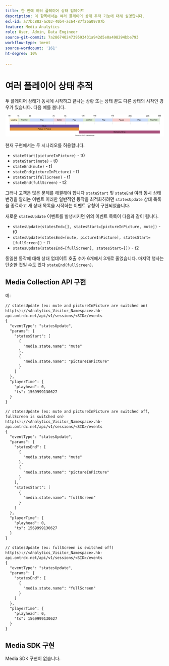 ```yaml
---
title: 한 번에 여러 플레이어 상태 업데이트
description: 이 항목에서는 여러 플레이어 상태 추적 기능에 대해 설명합니다.
exl-id: a77bc882-ac03-40b4-ac64-87f26a09707b
feature: Media Analytics
role: User, Admin, Data Engineer
source-git-commit: 7a28674024739593431a942d5e0a498294bbe793
workflow-type: tm+mt
source-wordcount: '161'
ht-degree: 10%

---
```


# 여러 플레이어 상태 추적

두 플레이어 상태가 동시에 시작하고 끝나는 상황 또는 상태 끝도 다른 상태의 시작인 경우가 있습니다. 다음 예를 봅니다.

![여러 플레이어 상태](assets/multiple-player-states.svg)

현재 구현에서는 두 시나리오를 허용합니다.
- `stateStart(pictureInPicture)` - t0
- `stateStart(mute)` - t0
- `stateEnd(mute)` - t1
- `stateEnd(pictureInPicture)` - t1
- `stateStart(fullScreen)` - t1
- `stateEnd(fullScreen)` - t2

그러나 고객은 많은 문제를 해결해야 합니다 `stateStart` 및 `stateEnd` 여러 동시 상태 변경을 알리는 이벤트 이러한 일반적인 동작을 최적화하려면 `statesUpdate` 상태 목록을 종료하고 새 상태 목록을 시작하는 이벤트 유형이 구현되었습니다.

새로운 `statesUpdate` 이벤트를 발생시키면 위의 이벤트 목록이 다음과 같이 됩니다.
- `statesUpdate(statesEnd=[], statesStart=[pictureInPicture, mute])` - t0
- `statesUpdate(statesEnd=[mute, pictureInPicture], statesStart=[fullScreen])` - t1
- `statesUpdate(statesEnd=[fullScreen], statesStart=[])` - t2

동일한 동작에 대해 상태 업데이트 호출 수가 6개에서 3개로 줄었습니다. 마지막 행사는 단순한 것일 수도 있다 `stateEnd(fullScreen)`.

## Media Collection API 구현

예:

```
// statesUpdate (ex: mute and pictureInPicture are switched on)
http(s)://<Analytics_Visitor_Namespace>.hb-api.omtrdc.net/api/v1/sessions/<SID>/events
{
  "eventType": "statesUpdate",
  "params": {
    "statesStart": [
      {
        "media.state.name": "mute"
      },
      {
        "media.state.name": "pictureInPicture"
      }
    ]
  },
  "playerTime": {
    "playhead": 0,
    "ts": 1569999130627
  }
}
```

```
// statesUpdate (ex: mute and pictureInPicture are switched off, fullScreen is switched on)
http(s)://<Analytics_Visitor_Namespace>.hb-api.omtrdc.net/api/v1/sessions/<SID>/events
{
  "eventType": "statesUpdate",
  "params": {
    "statesEnd": [
      {
        "media.state.name": "mute"
      },
      {
        "media.state.name": "pictureInPicture"
      }
    ],
    "statesStart": [
      {
        "media.state.name": "fullScreen"
      }
    ]
  },
  "playerTime": {
    "playhead": 0,
    "ts": 1569999130627
  }
}
```

```
// statesUpdate (ex: fullScreen is switched off)
http(s)://<Analytics_Visitor_Namespace>.hb-api.omtrdc.net/api/v1/sessions/<SID>/events
{
  "eventType": "statesUpdate",
  "params": {
    "statesEnd": [
      {
        "media.state.name": "fullScreen"
      }
    ]
  },
  "playerTime": {
    "playhead": 0,
    "ts": 1569999130627
  }
}
```

## Media SDK 구현

Media SDK 구현이 없습니다.
